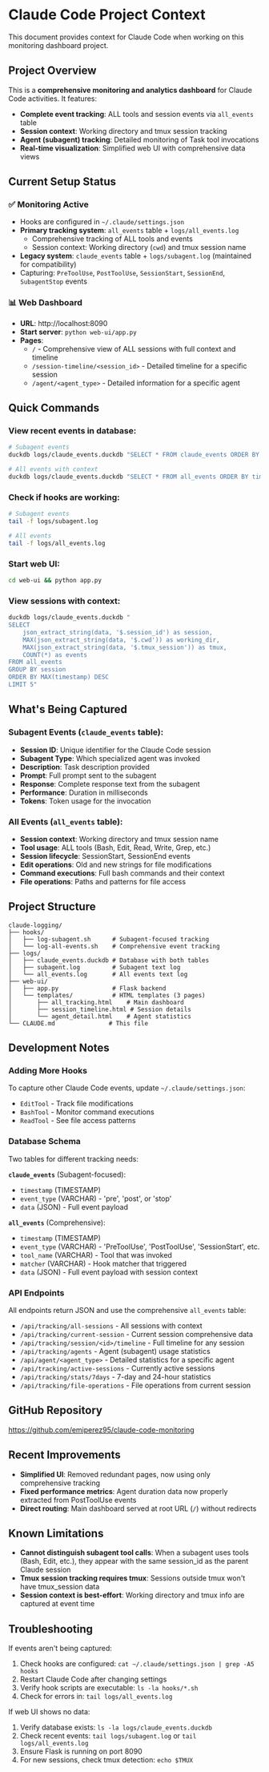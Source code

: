 # Claude Code Project Context

This document provides context for Claude Code when working on this monitoring dashboard project.

## Project Overview

This is a **comprehensive monitoring and analytics dashboard** for Claude Code activities. It features:
- **Complete event tracking**: ALL tools and session events via `all_events` table
- **Session context**: Working directory and tmux session tracking
- **Agent (subagent) tracking**: Detailed monitoring of Task tool invocations
- **Real-time visualization**: Simplified web UI with comprehensive data views

## Current Setup Status

### ✅ Monitoring Active
- Hooks are configured in `~/.claude/settings.json`
- **Primary tracking system**: `all_events` table + `logs/all_events.log`
  - Comprehensive tracking of ALL tools and events
  - Session context: Working directory (`cwd`) and tmux session name
- **Legacy system**: `claude_events` table + `logs/subagent.log` (maintained for compatibility)
- Capturing: `PreToolUse`, `PostToolUse`, `SessionStart`, `SessionEnd`, `SubagentStop` events

### 📊 Web Dashboard
- **URL**: http://localhost:8090
- **Start server**: `python web-ui/app.py`
- **Pages**:
  - `/` - Comprehensive view of ALL sessions with full context and timeline
  - `/session-timeline/<session_id>` - Detailed timeline for a specific session
  - `/agent/<agent_type>` - Detailed information for a specific agent

## Quick Commands

### View recent events in database:
```bash
# Subagent events
duckdb logs/claude_events.duckdb "SELECT * FROM claude_events ORDER BY timestamp DESC LIMIT 10"

# All events with context
duckdb logs/claude_events.duckdb "SELECT * FROM all_events ORDER BY timestamp DESC LIMIT 10"
```

### Check if hooks are working:
```bash
# Subagent events
tail -f logs/subagent.log

# All events
tail -f logs/all_events.log
```

### Start web UI:
```bash
cd web-ui && python app.py
```

### View sessions with context:
```bash
duckdb logs/claude_events.duckdb "
SELECT 
    json_extract_string(data, '$.session_id') as session,
    MAX(json_extract_string(data, '$.cwd')) as working_dir,
    MAX(json_extract_string(data, '$.tmux_session')) as tmux,
    COUNT(*) as events
FROM all_events 
GROUP BY session
ORDER BY MAX(timestamp) DESC
LIMIT 5"
```

## What's Being Captured

### Subagent Events (`claude_events` table):
- **Session ID**: Unique identifier for the Claude Code session
- **Subagent Type**: Which specialized agent was invoked
- **Description**: Task description provided
- **Prompt**: Full prompt sent to the subagent
- **Response**: Complete response text from the subagent
- **Performance**: Duration in milliseconds
- **Tokens**: Token usage for the invocation

### All Events (`all_events` table):
- **Session context**: Working directory and tmux session name
- **Tool usage**: ALL tools (Bash, Edit, Read, Write, Grep, etc.)
- **Session lifecycle**: SessionStart, SessionEnd events
- **Edit operations**: Old and new strings for file modifications
- **Command executions**: Full bash commands and their context
- **File operations**: Paths and patterns for file access

## Project Structure

```
claude-logging/
├── hooks/
│   ├── log-subagent.sh      # Subagent-focused tracking
│   └── log-all-events.sh    # Comprehensive event tracking
├── logs/
│   ├── claude_events.duckdb # Database with both tables
│   ├── subagent.log         # Subagent text log
│   └── all_events.log       # All events text log
├── web-ui/
│   ├── app.py               # Flask backend
│   └── templates/           # HTML templates (3 pages)
│       ├── all_tracking.html    # Main dashboard
│       ├── session_timeline.html # Session details
│       └── agent_detail.html    # Agent statistics
└── CLAUDE.md               # This file
```

## Development Notes

### Adding More Hooks
To capture other Claude Code events, update `~/.claude/settings.json`:
- `EditTool` - Track file modifications
- `BashTool` - Monitor command executions
- `ReadTool` - See file access patterns

### Database Schema
Two tables for different tracking needs:

**`claude_events`** (Subagent-focused):
- `timestamp` (TIMESTAMP)
- `event_type` (VARCHAR) - 'pre', 'post', or 'stop'
- `data` (JSON) - Full event payload

**`all_events`** (Comprehensive):
- `timestamp` (TIMESTAMP)
- `event_type` (VARCHAR) - 'PreToolUse', 'PostToolUse', 'SessionStart', etc.
- `tool_name` (VARCHAR) - Tool that was invoked
- `matcher` (VARCHAR) - Hook matcher that triggered
- `data` (JSON) - Full event payload with session context

### API Endpoints
All endpoints return JSON and use the comprehensive `all_events` table:
- `/api/tracking/all-sessions` - All sessions with context
- `/api/tracking/current-session` - Current session comprehensive data
- `/api/tracking/session/<id>/timeline` - Full timeline for any session
- `/api/tracking/agents` - Agent (subagent) usage statistics
- `/api/agent/<agent_type>` - Detailed statistics for a specific agent
- `/api/tracking/active-sessions` - Currently active sessions
- `/api/tracking/stats/7days` - 7-day and 24-hour statistics
- `/api/tracking/file-operations` - File operations from current session

## GitHub Repository
https://github.com/emiperez95/claude-code-monitoring

## Recent Improvements

- **Simplified UI**: Removed redundant pages, now using only comprehensive tracking
- **Fixed performance metrics**: Agent duration data now properly extracted from PostToolUse events
- **Direct routing**: Main dashboard served at root URL (`/`) without redirects

## Known Limitations

- **Cannot distinguish subagent tool calls**: When a subagent uses tools (Bash, Edit, etc.), they appear with the same session_id as the parent Claude session
- **Tmux session tracking requires tmux**: Sessions outside tmux won't have tmux_session data
- **Session context is best-effort**: Working directory and tmux info are captured at event time

## Troubleshooting

If events aren't being captured:
1. Check hooks are configured: `cat ~/.claude/settings.json | grep -A5 hooks`
2. Restart Claude Code after changing settings
3. Verify hook scripts are executable: `ls -la hooks/*.sh`
4. Check for errors in: `tail logs/all_events.log`

If web UI shows no data:
1. Verify database exists: `ls -la logs/claude_events.duckdb`
2. Check recent events: `tail logs/subagent.log` or `tail logs/all_events.log`
3. Ensure Flask is running on port 8090
4. For new sessions, check tmux detection: `echo $TMUX`